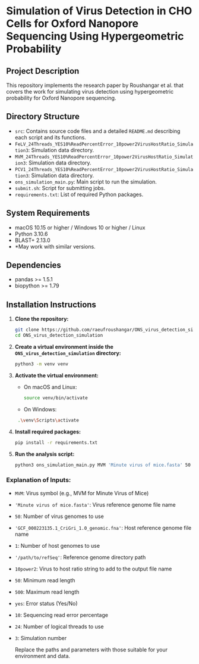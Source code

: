 
# Simulation of Virus Detection in CHO Cells for Oxford Nanopore Sequencing Using Hypergeometric Probability

## Project Description

This repository implements the research paper by Roushangar et al. that covers the work for simulating virus detection using hypergeometric probability for Oxford Nanopore sequencing.


## Directory Structure

- `src`: Contains source code files and a detailed `README.md` describing each script and its functions.
- `FeLV_24Threads_YES10%ReadPercentError_10power2VirusHostRatio_Simulation3`: Simulation data directory.
- `MVM_24Threads_YES10%ReadPercentError_10power2VirusHostRatio_Simulation3`: Simulation data directory.
- `PCV1_24Threads_YES10%ReadPercentError_10power2VirusHostRatio_Simulation3`: Simulation data directory.
- `ons_simulation_main.py`: Main script to run the simulation.
- `submit.sh`: Script for submitting jobs.
- `requirements.txt`: List of required Python packages.

## System Requirements

- macOS 10.15 or higher / Windows 10 or higher / Linux
- Python 3.10.6
- BLAST+ 2.13.0
- *May work with similar versions.

## Dependencies

- pandas >= 1.5.1
- biopython >= 1.79

## Installation Instructions

1. **Clone the repository:**
   ````bash
   git clone https://github.com/raeufroushangar/ONS_virus_detection_simulation.git
   cd ONS_virus_detection_simulation

2. **Create a virtual environment inside the `ONS_virus_detection_simulation` directory:**
   ```bash
   python3 -m venv venv

3. **Activate the virtual environment:**

   - On macOS and Linux:
     ```bash
     source venv/bin/activate

   - On Windows:
    ```bash
     .\venv\Scripts\activate

4. **Install required packages:**
   ```bash
   pip install -r requirements.txt

5. **Run the analysis script:**
   ```bash
   python3 ons_simulation_main.py MVM 'Minute virus of mice.fasta' 50 'GCF_000223135.1_CriGri_1.0_genomic.fna' 1 '/path/to/refSeq' 10power2 50 500 yes 10 24 3

### Explanation of Inputs:
- `MVM`: Virus symbol (e.g., MVM for Minute Virus of Mice)
- `'Minute virus of mice.fasta'`: Virus reference genome file name
- `50`: Number of virus genomes to use
- `'GCF_000223135.1_CriGri_1.0_genomic.fna'`: Host reference genome file name
- `1`: Number of host genomes to use
- `'/path/to/refSeq'`: Reference genome directory path
- `10power2`: Virus to host ratio string to add to the output file name
- `50`: Minimum read length
- `500`: Maximum read length
- `yes`: Error status (Yes/No)
- `10`: Sequencing read error percentage
- `24`: Number of logical threads to use
- `3`: Simulation number

   Replace the paths and parameters with those suitable for your environment and data.
